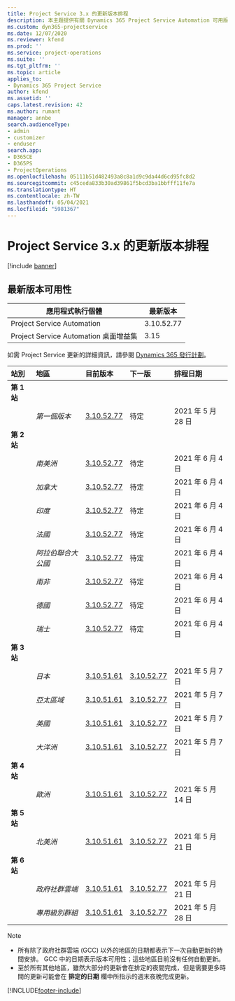 ```yaml
---
title: Project Service 3.x 的更新版本排程
description: 本主題提供有關 Dynamics 365 Project Service Automation 可用版本與即將發行版本的資訊。
ms.custom: dyn365-projectservice
ms.date: 12/07/2020
ms.reviewer: kfend
ms.prod: ''
ms.service: project-operations
ms.suite: ''
ms.tgt_pltfrm: ''
ms.topic: article
applies_to:
- Dynamics 365 Project Service
author: kfend
ms.assetid: ''
caps.latest.revision: 42
ms.author: rumant
manager: annbe
search.audienceType:
- admin
- customizer
- enduser
search.app:
- D365CE
- D365PS
- ProjectOperations
ms.openlocfilehash: 05111b51d482493a8c8a1d9c9da44d6cd95fc8d2
ms.sourcegitcommit: c45ceda833b30ad39861f5bcd3ba1bbfff11fe7a
ms.translationtype: HT
ms.contentlocale: zh-TW
ms.lasthandoff: 05/04/2021
ms.locfileid: "5981367"
---
```

# <a name="update-release-schedule-for-project-service-3x"></a>Project Service 3.x 的更新版本排程

[!include [banner](../includes/psa-now-project-operations.md)]

## <a name="latest-version-availability"></a>最新版本可用性

| 應用程式執行個體  |  最新版本 |
|-------|----|
| Project Service Automation    | 3.10.52.77 |
| Project Service Automation 桌面增益集                | 3.15          |

如需 Project Service 更新的詳細資訊，請參閱 [Dynamics 365 發行計劃](/dynamics365/release-plans/)。 

| 站別  | 地區 | 目前版本 | 下一版 |  排程日期
| :---   | :---   | :---   | :---   |:---   |         
|<strong>第 1 站</strong> | |  |  | |
| | <i>第一個版本</i> | [3.10.52.77](whats-new-ur-31.md) | 待定 | 2021 年 5 月 28 日
|<strong>第 2 站</strong> | |  |  | |
| | <i>南美洲</i> | [3.10.52.77](whats-new-ur-31.md) | 待定 | 2021 年 6 月 4 日
| | <i>加拿大</i> | [3.10.52.77](whats-new-ur-31.md) | 待定 | 2021 年 6 月 4 日
| | <i>印度</i> | [3.10.52.77](whats-new-ur-31.md) | 待定 | 2021 年 6 月 4 日
| | <i>法國</i> | [3.10.52.77](whats-new-ur-31.md) | 待定 | 2021 年 6 月 4 日
| | <i>阿拉伯聯合大公國</i> | [3.10.52.77](whats-new-ur-31.md) | 待定 | 2021 年 6 月 4 日
| | <i>南非</i> | [3.10.52.77](whats-new-ur-31.md) | 待定 | 2021 年 6 月 4 日
| | <i>德國</i> | [3.10.52.77](whats-new-ur-31.md) | 待定 | 2021 年 6 月 4 日
| | <i>瑞士</i> | [3.10.52.77](whats-new-ur-31.md) | 待定 | 2021 年 6 月 4 日
|<strong>第 3 站</strong> | |  |  | |
| | <i>日本</i> | [3.10.51.61](whats-new-ur-30.md) | [3.10.52.77](whats-new-ur-31.md) | 2021 年 5 月 7 日
| | <i>亞太區域</i> | [3.10.51.61](whats-new-ur-30.md) | [3.10.52.77](whats-new-ur-31.md) | 2021 年 5 月 7 日
| | <i>英國</i> | [3.10.51.61](whats-new-ur-30.md) | [3.10.52.77](whats-new-ur-31.md) | 2021 年 5 月 7 日
| | <i>大洋洲</i> | [3.10.51.61](whats-new-ur-30.md) | [3.10.52.77](whats-new-ur-31.md) | 2021 年 5 月 7 日
|<strong>第 4 站</strong> | |  |  | |
| | <i>歐洲</i> | [3.10.51.61](whats-new-ur-30.md) | [3.10.52.77](whats-new-ur-31.md) | 2021 年 5 月 14 日
|<strong>第 5 站</strong> | |  |  | |
| | <i>北美洲</i> | [3.10.51.61](whats-new-ur-30.md) | [3.10.52.77](whats-new-ur-31.md) | 2021 年 5 月 21 日
|<strong>第 6 站</strong> | |  |  | |
| | <i>政府社群雲端</i> | [3.10.51.61](whats-new-ur-30.md) | [3.10.52.77](whats-new-ur-31.md) | 2021 年 5 月 21 日
| | <i>專用級別群組</i> | [3.10.51.61](whats-new-ur-30.md) | [3.10.52.77](whats-new-ur-31.md) | 2021 年 5 月 28 日

>[!Note]
> - 所有除了政府社群雲端 (GCC) 以外的地區的日期都表示下一次自動更新的時間安排。 GCC 中的日期表示版本可用性；這些地區目前沒有任何自動更新。
> - 至於所有其他地區，雖然大部分的更新會在排定的夜間完成，但是需要更多時間的更新可能會在 **排定的日期** 欄中所指示的週末夜晚完成更新。


[!INCLUDE[footer-include](../includes/footer-banner.md)]
